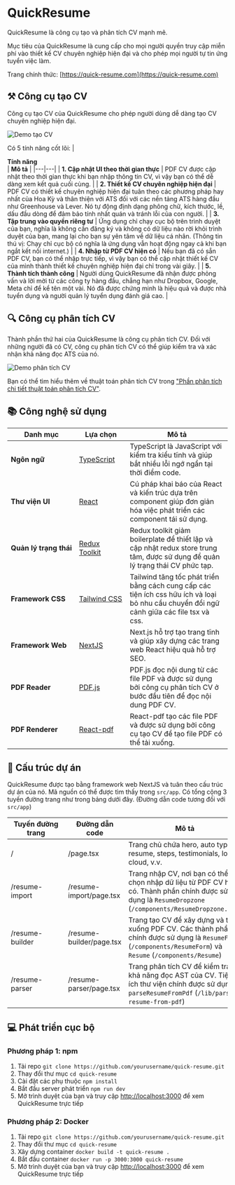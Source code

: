 # QuickResume

QuickResume là công cụ tạo và phân tích CV mạnh mẽ.

Mục tiêu của QuickResume là cung cấp cho mọi người quyền truy cập miễn phí vào thiết kế CV chuyên nghiệp hiện đại và cho phép mọi người tự tin ứng tuyển việc làm.

Trang chính thức: [https://quick-resume.com](https://quick-resume.com)

## ⚒️ Công cụ tạo CV

Công cụ tạo CV của QuickResume cho phép người dùng dễ dàng tạo CV chuyên nghiệp hiện đại.

![Demo tạo CV](https://i.ibb.co/jzcrrt8/resume-builder-demo-optimize.gif)

Có 5 tính năng cốt lõi:
| <div style="width:285px">**Tính năng**</div> | **Mô tả** |
|---|---|
| **1. Cập nhật UI theo thời gian thực** | PDF CV được cập nhật theo thời gian thực khi bạn nhập thông tin CV, vì vậy bạn có thể dễ dàng xem kết quả cuối cùng. |
| **2. Thiết kế CV chuyên nghiệp hiện đại** | PDF CV có thiết kế chuyên nghiệp hiện đại tuân theo các phương pháp hay nhất của Hoa Kỳ và thân thiện với ATS đối với các nền tảng ATS hàng đầu như Greenhouse và Lever. Nó tự động định dạng phông chữ, kích thước, lề, dấu đầu dòng để đảm bảo tính nhất quán và tránh lỗi của con người. |
| **3. Tập trung vào quyền riêng tư** | Ứng dụng chỉ chạy cục bộ trên trình duyệt của bạn, nghĩa là không cần đăng ký và không có dữ liệu nào rời khỏi trình duyệt của bạn, mang lại cho bạn sự yên tâm về dữ liệu cá nhân. (Thông tin thú vị: Chạy chỉ cục bộ có nghĩa là ứng dụng vẫn hoạt động ngay cả khi bạn ngắt kết nối internet.) |
| **4. Nhập từ PDF CV hiện có** | Nếu bạn đã có sẵn PDF CV, bạn có thể nhập trực tiếp, vì vậy bạn có thể cập nhật thiết kế CV của mình thành thiết kế chuyên nghiệp hiện đại chỉ trong vài giây. |
| **5. Thành tích thành công** | Người dùng QuickResume đã nhận được phỏng vấn và lời mời từ các công ty hàng đầu, chẳng hạn như Dropbox, Google, Meta chỉ để kể tên một vài. Nó đã được chứng minh là hiệu quả và được nhà tuyển dụng và người quản lý tuyển dụng đánh giá cao. |

## 🔍 Công cụ phân tích CV

Thành phần thứ hai của QuickResume là công cụ phân tích CV. Đối với những người đã có CV, công cụ phân tích CV có thể giúp kiểm tra và xác nhận khả năng đọc ATS của nó.

![Demo phân tích CV](https://i.ibb.co/JvSVwNk/resume-parser-demo-optimize.gif)

Bạn có thể tìm hiểu thêm về thuật toán phân tích CV trong ["Phần phân tích chi tiết thuật toán phân tích CV"](https://quick-resume.com/resume-parser).

## 📚 Công nghệ sử dụng

| <div style="width:140px">**Danh mục**</div> | <div style="width:100px">**Lựa chọn**</div> | **Mô tả** |
|---|---|---|
| **Ngôn ngữ** | [TypeScript](https://github.com/microsoft/TypeScript) | TypeScript là JavaScript với kiểm tra kiểu tĩnh và giúp bắt nhiều lỗi ngớ ngẩn tại thời điểm code. |
| **Thư viện UI** | [React](https://github.com/facebook/react) | Cú pháp khai báo của React và kiến trúc dựa trên component giúp đơn giản hóa việc phát triển các component tái sử dụng. |
| **Quản lý trạng thái** | [Redux Toolkit](https://github.com/reduxjs/redux-toolkit) | Redux toolkit giảm boilerplate để thiết lập và cập nhật redux store trung tâm, được sử dụng để quản lý trạng thái CV phức tạp. |
| **Framework CSS** | [Tailwind CSS](https://github.com/tailwindlabs/tailwindcss) | Tailwind tăng tốc phát triển bằng cách cung cấp các tiện ích css hữu ích và loại bỏ nhu cầu chuyển đổi ngữ cảnh giữa các file tsx và css. |
| **Framework Web** | [NextJS](https://github.com/vercel/next.js) | Next.js hỗ trợ tạo trang tĩnh và giúp xây dựng các trang web React hiệu quả hỗ trợ SEO. |
| **PDF Reader** | [PDF.js](https://github.com/mozilla/pdf.js) | PDF.js đọc nội dung từ các file PDF và được sử dụng bởi công cụ phân tích CV ở bước đầu tiên để đọc nội dung PDF CV. |
| **PDF Renderer** | [React-pdf](https://github.com/diegomura/react-pdf) | React-pdf tạo các file PDF và được sử dụng bởi công cụ tạo CV để tạo file PDF có thể tải xuống. |

## 📁 Cấu trúc dự án

QuickResume được tạo bằng framework web NextJS và tuân theo cấu trúc dự án của nó. Mã nguồn có thể được tìm thấy trong `src/app`. Có tổng cộng 3 tuyến đường trang như trong bảng dưới đây. (Đường dẫn code tương đối với `src/app`)

| <div style="width:115px">**Tuyến đường trang**</div> | **Đường dẫn code** | **Mô tả** |
|---|---|---|
| / | /page.tsx | Trang chủ chứa hero, auto typing resume, steps, testimonials, logo cloud, v.v. |
| /resume-import | /resume-import/page.tsx | Trang nhập CV, nơi bạn có thể chọn nhập dữ liệu từ PDF CV hiện có. Thành phần chính được sử dụng là `ResumeDropzone` (`/components/ResumeDropzone.tsx`) |
| /resume-builder | /resume-builder/page.tsx | Trang tạo CV để xây dựng và tải xuống PDF CV. Các thành phần chính được sử dụng là `ResumeForm` (`/components/ResumeForm`) và `Resume` (`/components/Resume`) |
| /resume-parser | /resume-parser/page.tsx | Trang phân tích CV để kiểm tra khả năng đọc AST của CV. Tiện ích thư viện chính được sử dụng là `parseResumeFromPdf` (`/lib/parse-resume-from-pdf`) |

## 💻 Phát triển cục bộ

### Phương pháp 1: npm

1. Tải repo `git clone https://github.com/yourusername/quick-resume.git`
2. Thay đổi thư mục `cd quick-resume`
3. Cài đặt các phụ thuộc `npm install`
4. Bắt đầu server phát triển `npm run dev`
5. Mở trình duyệt của bạn và truy cập [http://localhost:3000](http://localhost:3000) để xem QuickResume trực tiếp

### Phương pháp 2: Docker

1. Tải repo `git clone https://github.com/yourusername/quick-resume.git`
2. Thay đổi thư mục `cd quick-resume`
3. Xây dựng container `docker build -t quick-resume .`
4. Bắt đầu container `docker run -p 3000:3000 quick-resume`
5. Mở trình duyệt của bạn và truy cập [http://localhost:3000](http://localhost:3000) để xem QuickResume trực tiếp
